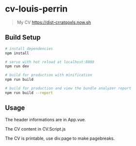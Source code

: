 # cv-louis-perrin

> My CV
> https://dist-crratqoxls.now.sh

## Build Setup

``` bash
# install dependencies
npm install

# serve with hot reload at localhost:8080
npm run dev

# build for production with minification
npm run build

# build for production and view the bundle analyzer report
npm run build --report
```
## Usage
The header informations are in App.vue.

The CV content in CV.Script.js

The CV is printable, use div.page to make pagebreaks.